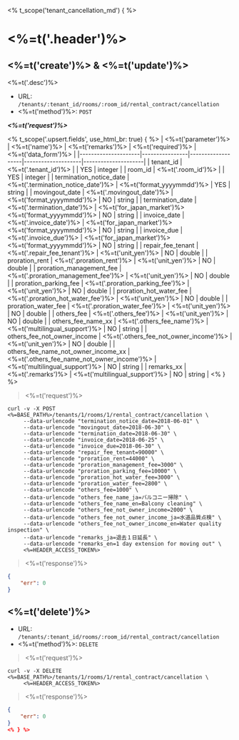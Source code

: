 <% t_scope('tenant_cancellation_md') { %>
# <%=t('.header')%>

## <%=t('create')%> & <%=t('update')%>

<%=t('.desc')%>

- URL: `/tenants/:tenant_id/rooms/:room_id/rental_contract/cancellation`
- <%=t('method')%>: `POST`

***<%=t('request')%>***

<% t_scope('.upsert.fields', use_html_br: true) { %>
| <%=t('parameter')%> | <%=t('name')%> | <%=t('remarks')%> | <%=t('required')%> | <%=t('data_form')%> |
|---------------------|----------------|-------------------|--------------------|---------------------|
| tenant_id | <%=t('.tenant_id')%> | | YES | integer |
| room_id | <%=t('.room_id')%> | | YES | integer |
| termination_notice_date | <%=t('.termination_notice_date')%> | <%=t('format_yyyymmdd')%> | YES | string |
| movingout_date | <%=t('.movingout_date')%> | <%=t('format_yyyymmdd')%> | NO | string |
| termination_date | <%=t('.termination_date')%> | <%=t('for_japan_market')%><br><%=t('format_yyyymmdd')%> | NO | string |
| invoice_date | <%=t('.invoice_date')%> | <%=t('for_japan_market')%><br><%=t('format_yyyymmdd')%> | NO | string |
| invoice_due | <%=t('.invoice_due')%> | <%=t('for_japan_market')%><br><%=t('format_yyyymmdd')%> | NO | string |
| repair_fee_tenant | <%=t('.repair_fee_tenant')%> | <%=t('unit_yen')%> | NO | double |
| proration_rent | <%=t('.proration_rent')%> | <%=t('unit_yen')%> | NO | double |
| proration_management_fee | <%=t('.proration_management_fee')%> | <%=t('unit_yen')%> | NO | double |
| proration_parking_fee | <%=t('.proration_parking_fee')%> | <%=t('unit_yen')%> | NO | double |
| proration_hot_water_fee | <%=t('.proration_hot_water_fee')%> | <%=t('unit_yen')%> | NO | double |
| proration_water_fee | <%=t('.proration_water_fee')%> | <%=t('unit_yen')%> | NO | double |
| others_fee | <%=t('.others_fee')%> | <%=t('unit_yen')%> | NO | double |
| others_fee_name_xx | <%=t('.others_fee_name')%> | <%=t('multilingual_support')%> | NO | string |
| others_fee_not_owner_income | <%=t('.others_fee_not_owner_income')%> | <%=t('unit_yen')%> | NO | double |
| others_fee_name_not_owner_income_xx | <%=t('.others_fee_name_not_owner_income')%> | <%=t('multilingual_support')%> | NO | string |
| remarks_xx | <%=t('.remarks')%> | <%=t('multilingual_support')%> | NO | string |
<% } %>

> <%=t('request')%>

```shell
curl -v -X POST <%=BASE_PATH%>/tenants/1/rooms/1/rental_contract/cancellation \
     --data-urlencode "termination_notice_date=2018-06-01" \
     --data-urlencode "movingout_date=2018-06-30" \
     --data-urlencode "termination_date=2018-06-30" \
     --data-urlencode "invoice_date=2018-06-25" \
     --data-urlencode "invoice_due=2018-06-30" \
     --data-urlencode "repair_fee_tenant=90000" \
     --data-urlencode "proration_rent=44000" \
     --data-urlencode "proration_management_fee=3000" \
     --data-urlencode "proration_parking_fee=10000" \
     --data-urlencode "proration_hot_water_fee=3000" \
     --data-urlencode "proration_water_fee=2800" \
     --data-urlencode "others_fee=1000" \
     --data-urlencode "others_fee_name_ja=バルコニー掃除" \
     --data-urlencode "others_fee_name_en=Balcony cleaning" \
     --data-urlencode "others_fee_not_owner_income=2000" \
     --data-urlencode "others_fee_not_owner_income_ja=水道品質点検" \
     --data-urlencode "others_fee_not_owner_income_en=Water quality inspection" \
     --data-urlencode "remarks_ja=退去１日延長" \
     --data-urlencode "remarks_en=1 day extension for moving out" \
     <%=HEADER_ACCESS_TOKEN%>
```

> <%=t('response')%>

```json
{
    "err": 0
}
```

## <%=t('delete')%>

- URL: `/tenants/:tenant_id/rooms/:room_id/rental_contract/cancellation`
- <%=t('method')%>: `DELETE`

> <%=t('request')%>

```shell
curl -v -X DELETE <%=BASE_PATH%>/tenants/1/rooms/1/rental_contract/cancellation \
     <%=HEADER_ACCESS_TOKEN%>
```

> <%=t('response')%>

```json
{
    "err": 0
}
<% } %>
